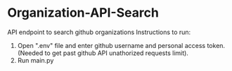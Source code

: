 # Organization-API-Search
API endpoint to search github organizations
Instructions to run:
1. Open ".env" file and enter github username and personal access token. (Needed to get past github API unathorized requests limit).
2. Run main.py

